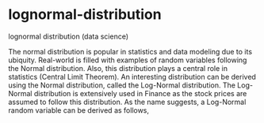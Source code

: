 # lognormal-distribution
lognormal distribution (data science)

The normal distribution is popular in statistics and data modeling due to its ubiquity. Real-world is filled with examples of random variables following the Normal distribution. Also, this distribution plays a central role in statistics (Central Limit Theorem). An interesting distribution can be derived using the Normal distribution, called the Log-Normal distribution. The Log-Normal distribution is extensively used in Finance as the stock prices are assumed to follow this distribution. As the name suggests, a Log-Normal random variable can be derived as follows,
